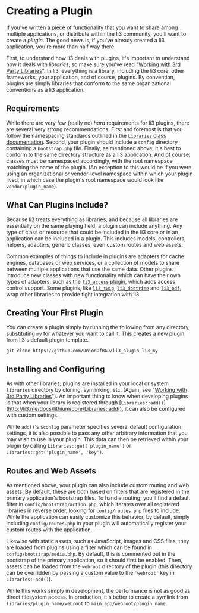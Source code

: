 # Creating a Plugin

If you've written a piece of functionality that you want to share among multiple applications, or distribute within the li3 community, you'll want to create a _plugin_. The good news is, if you've already created a li3 application, you're more than half way there.

First, to understand how li3 deals with plugins, it's important to understand how it deals with _libraries_, so make sure you've read "[Working with 3rd Party Libraries](http://li3.me/docs/manual/configuration/third-party-libraries.md)". In li3, everything is a library, including the li3 core, other frameworks, your application, and of course, plugins. By convention, plugins are simply libraries that conform to the same organizational conventions as a li3 application.

## Requirements

While there are very few (really no) _hard_ requirements for li3 plugins, there are several very strong recommendations. First and foremost is that you follow the namespacing standards outlined in the [`Libraries` class documentation](http://li3.me/docs/lithium/core/Libraries). Second, your plugin should include a `config` directory containing a `bootstrap.php` file. Finally, as mentioned above, it's best to conform to the same directory structure as a li3 application. And of course, classes must be namespaced accordingly, with the root namespace matching the name of the plugin. (An exception to this would be if you were using an organizational or vendor-level namespace within which your plugin lived, in which case the plugin's root namespace would look like `vendor\plugin_name`).

## What Can Plugins Include?

Because li3 treats everything as libraries, and because all libraries are essentially on the same playing field, a plugin can include anything. Any type of class or resource that could be included in the li3 core or in an application can be included in a plugin. This includes models, controllers, helpers, adapters, generic classes, even custom routes and web assets.

Common examples of things to include in plugins are adapters for cache engines, databases or web services, or a collection of models to share between multiple applications that use the same data. Other plugins introduce new classes with new functionality which can have their own types of adapters, such as the [`li3_access` plugin](https://github.com/tmaiaroto/li3_access), which adds access control support. Some plugins, like [`li3_twig`](https://github.com/UnionOfRAD/li3_twig), [`li3_doctrine`](https://github.com/mariano/li3_doctrine2) and [`li3_pdf`](https://github.com/UnionOfRAD/li3_queue), wrap other libraries to provide tight integration with li3.

## Creating Your First Plugin

You can create a plugin simply by running the following from any directory, substituting `my` for whatever you want to call it. This creates a new plugin from li3's default plugin template.

```
git clone https://github.com/UnionOfRAD/li3_plugin li3_my 
```

## Installing and Configuring

As with other libraries, plugins are installed in your local or system `libraries` directory by cloning, symlinking, etc. (Again, see "[Working with 3rd Party Libraries](http://li3.me/docs/manual/configuration/third-party-libraries.md)"). An important thing to know when developing plugins is that when your library is registered through [`Libraries::add()`](http://li3.me/docs/lithium/core/Libraries::add(), it can also be configured with custom settings.

While `add()`'s `$config` parameter specifies several default configuration settings, it is also possible to pass any other arbitrary information that you may wish to use in your plugin. This data can then be retrieved within your plugin by calling `Libraries::get('plugin_name')` or `Libraries::get('plugin_name', 'key')`.

## Routes and Web Assets

As mentioned above, your plugin can also include custom routing and web assets. By default, these are both based on filters that are registered in the primary application's bootstrap files. To handle routing, you'll find a default filter in `config/bootstrap/action.php`, which iterates over all registered libraries in reverse order, looking for `config/routes.php` files to include. While the application can easily customize this behavior, by default, simply including `config/routes.php` in your plugin will automatically register your custom routes with the application.

Likewise with static assets, such as JavaScript, images and CSS files, they are loaded from plugins using a filter which can be found in `config/bootstrap/media.php`. By default, this is commented out in the bootstrap of the primary application, so it should first be enabled. Then, assets can be loaded from the `webroot` directory of the plugin (this directory can be overridden by passing a custom value to the `'webroot'` key in `Libraries::add()`).

While this works simply in development, the performance is not as good as direct filesystem access. In production, it's better to create a symlink from `libraries/plugin_name/webroot` to `main_app/webroot/plugin_name`.
